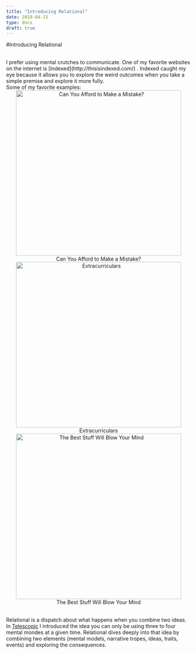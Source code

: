 ```yaml
---
title: "Introducing Relational"
date: 2019-04-15
type: docs
draft: true
---
```


#Introducing Relational

<br>
I prefer using mental crutches to communicate.
One of my favorite  websites on  the internet is  [Indexed](http://thisisindexed.com/) .
Indexed caught my eye because it allows you to explore the weird outcomes when you take a simple premise and explore it more fully.
<br>
Some of my favorite examples:

<center>
<img src="http://thisisindexed.com/wp-content/uploads/2014/07/card4365.jpg" alt="Can You Afford to Make a Mistake?" title="Can You Afford to Make a Mistake?" width="450"/> <br>
Can You Afford to Make a Mistake?
<br>
<img src="http://thisisindexed.com/wp-content/uploads/2015/06/card4631.jpg" alt="Extracurriculars" title="Extracurriculars" width="450"/><br>
Extracurriculars
<br>
<img src="http://thisisindexed.com/wp-content/uploads/2014/09/card4413.jpg" alt="The Best Stuff Will Blow Your Mind" title="The Best Stuff Will Blow Your Mind" width="450"/><br>
The Best Stuff Will Blow Your Mind</center>
<br>

Relational is a dispatch about what happens when you combine two ideas. In [Telescopic](/posts/Telescopic)
I introduced the idea you can only be using three to four mental mondes at a given time. Relational dives deeply into that idea by combining two elements (mental models, narrative tropes, ideas, traits, events) and exploring the consequences.
